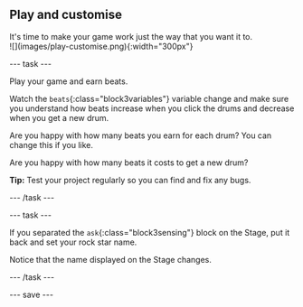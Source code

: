 ## Play and customise

<div style="display: flex; flex-wrap: wrap">
<div style="flex-basis: 200px; flex-grow: 1; margin-right: 15px;">
It's time to make your game work just the way that you want it to.
</div>
<div>
![](images/play-customise.png){:width="300px"}
</div>
</div>

--- task ---

Play your game and earn beats. 

Watch the `beats`{:class="block3variables"} variable change and make sure you understand how beats increase when you click the drums and decrease when you get a new drum.

Are you happy with how many beats you earn for each drum? You can change this if you like.

Are you happy with how many beats it costs to get a new drum?

**Tip:** Test your project regularly so you can find and fix any bugs.

--- /task ---

--- task ---

If you separated the `ask`{:class="block3sensing"} block on the Stage, put it back and set your rock star name. 

Notice that the name displayed on the Stage changes. 

--- /task ---

--- save ---
